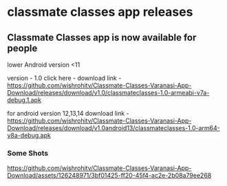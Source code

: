 <h1>
classmate classes app releases
</h1>

## Classmate Classes app is now available for people
lower Android version <11

version - 1.0
click here -
download link - https://github.com/wishrohitv/Classmate-Classes-Varanasi-App-Download/releases/download/v1.0/classmateclasses-1.0-armeabi-v7a-debug.1.apk

for android version 12,13,14
download link - https://github.com/wishrohitv/Classmate-Classes-Varanasi-App-Download/releases/download/v1.0android13/classmateclasses-1.0-arm64-v8a-debug.apk


<h3>
Some Shots
</h3>


https://github.com/wishrohitv/Classmate-Classes-Varanasi-App-Download/assets/126248971/3bf01425-ff20-45f4-ac2e-2b08a79ee268


